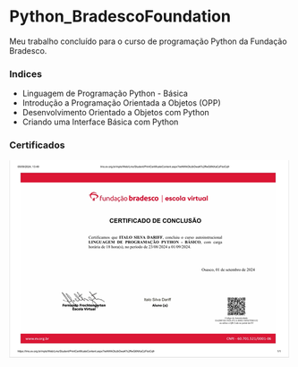# Python_BradescoFoundation

Meu trabalho concluído para o curso de programação Python da Fundação Bradesco.

### Indices

  * Linguagem de Programação Python - Básica
  * Introdução a Programação Orientada a Objetos (OPP)
  * Desenvolvimento Orientado a Objetos com Python
  * Criando uma Interface Básica com Python

### Certificados

![PythonBasico](Python_Certificado.png)

